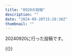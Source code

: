 ```yaml
---
title: "0920の投稿"
description: ""
date: "2024-09-20T15:28:38Z"
thumbnail: ""
---
```

20240920に行った投稿です。
<!--more-->
{{<othersns text="どんな内容で裁判するのか分かってないから静観が正解で、開発者はどちらかと言えば警戒するべき内容だとは思うんだよな。" url="https://qunagi.qunagi.net/notice/AmBV879tTf6iQ0OES0" screenname="jme/k.h" date="2024-09-20T05:14:16.000Z">}}
